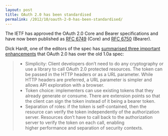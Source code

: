 ```yaml
---
layout: post
title: OAuth 2.0 has been standardised
permalink: /2012/10/oauth-2-0-has-been-standardised/
---
```


The IETF has approved the OAuth 2.0 Core and Bearer specifications and have now been published as [RFC 6749](http://tools.ietf.org/html/rfc6749) (Core) and [RFC 6750](http://tools.ietf.org/html/rfc6750) (Bearer).

Dick Hardt, one of the editors of the spec has [summarised three important enhancements](http://dickhardt.org/2012/10/oauth-2-0/) that OAuth 2.0 has over the old 1.0a spec:

> * Simplicity: Client developers don’t need to do any cryptography or use a library to call OAuth 2.0 protected resources. The token can be passed in the HTTP headers or as a URL parameter. While HTTP headers are preferred, a URL parameter is simpler and allows API exploration with a browser.
> * Token choice: implementers can use existing tokens that they already generate or consume. There are extension points so that the client can sign the token instead of it being a bearer token.
> * Separation of roles: if the token is self-contained, then the resource can verify the token independently of the authorization server. Resources don’t have to call back to the authorization server to verify the token on each call, enabling higher performance and separation of security contexts.